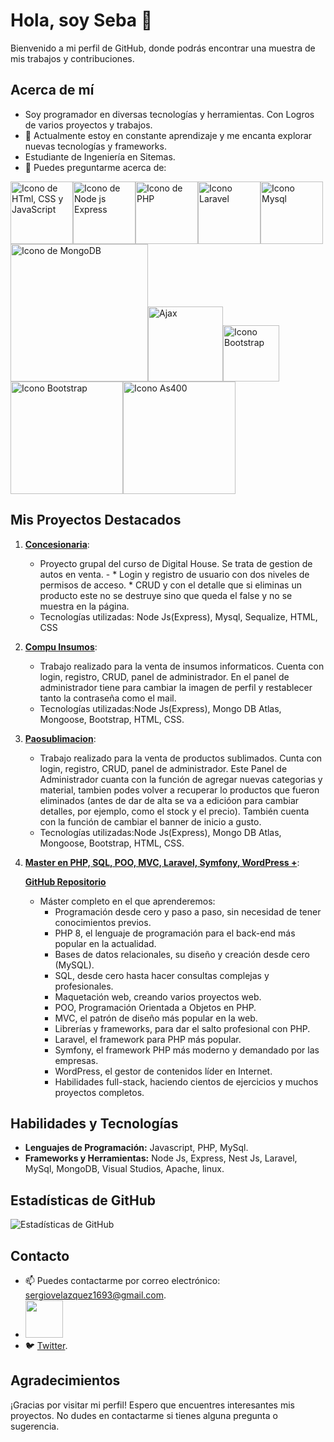 # Hola, soy Seba 👋

Bienvenido a mi perfil de GitHub, donde podrás encontrar una muestra de mis trabajos y contribuciones.

## Acerca de mí
- Soy programador en diversas tecnologías y herramientas. Con Logros de varios proyectos y trabajos.
- 🌱 Actualmente estoy en constante aprendizaje y me encanta explorar nuevas tecnologías y frameworks.
- Estudiante de Ingeniería en Sitemas. 
- 💬 Puedes preguntarme acerca de:

<img src="https://www.cursosgis.com/wp-content/uploads/2017/06/lenguajes_1.png" alt="Icono de HTml, CSS y JavaScript " width="100"><img src="https://www.bairesdev.com/wp-content/uploads/2021/07/Expressjs.svg" alt="Icono de Node js Express" width="100"><img src="https://assets.zabbix.com/img/brands/php.svg" alt="Icono de PHP" width="100"><img src="https://cdn3.f-cdn.com//files/download/91196326/laravel_logo.png?fit=crop" alt="Icono  Laravel" width="100"><img src="https://ucarecdn.com/0295176b-b17a-4106-b3b0-5bf2b14365e6/" alt="Icono  Mysql" width="100"><img src="https://upload.wikimedia.org/wikipedia/commons/thumb/9/93/MongoDB_Logo.svg/2560px-MongoDB_Logo.svg.png" alt="Icono de MongoDB" width="220"><img src="https://www.epitech-it.es/wp-content/uploads/2022/02/ajax-1.jpg" alt="Ajax" width="120"><img src="https://static.javatpoint.com/bootstrappages/images/bootstrap-tutorial.png" alt="Icono Bootstrap" width="90"><img src="https://nodd3r.com/media/blog/Portadas_blog_21.png" alt="Icono Bootstrap" width="180"><img src="https://i.blogs.es/c5aba5/as400-1/450_1000.jpg" alt="Icono As400" width="180">


## Mis Proyectos Destacados

1. **[Concesionaria](https://github.com/Sebastian-Velazquez/Concesionaria-NodeJS-Express-SQL)**:
   - Proyecto grupal del curso de Digital House. Se trata de gestion de autos en venta. -
         * Login y registro de usuario con dos niveles de permisos de acceso.
         * CRUD y con el detalle que si eliminas un producto este no se destruye sino que queda el false y no se muestra en la página. 
   - Tecnologías utilizadas: Node Js(Express), Mysql, Sequalize, HTML, CSS

2. **[Compu Insumos](https://github.com/Sebastian-Velazquez/nodejs-mongodb-Boostrap-Compu-Insumos)**:
   - Trabajo realizado para la venta de insumos informaticos. Cuenta con login, registro, CRUD, panel de administrador. En el panel de administrador tiene para cambiar la imagen de perfil y restablecer tanto la contraseña como el mail.
   - Tecnologías utilizadas:Node Js(Express), Mongo DB Atlas, Mongoose, Bootstrap, HTML, CSS.
  
3. **[Paosublimacion](https://paosublimacion.com.ar/)**:
   - Trabajo realizado para la venta de productos sublimados. Cunta con login, registro, CRUD, panel de administrador.
        Este Panel de Administrador cuanta con la función de agregar nuevas categorias y material, tambien podes volver a recuperar lo productos que fueron eliminados (antes de dar de alta se va a edicióon para cambiar detalles, por ejemplo, como el stock y el precio). También cuenta con la función de cambiar el banner de inicio a gusto. 
   - Tecnologías utilizadas:Node Js(Express), Mongo DB Atlas, Mongoose, Bootstrap, HTML, CSS.

4. **[Master en PHP, SQL, POO, MVC, Laravel, Symfony, WordPress +](https://www.udemy.com/course/master-en-php-sql-poo-mvc-laravel-symfony-4-wordpress/)**:
   
   **[GitHub Repositorio](https://github.com/Sebastian-Velazquez/Master-php-sql-poo-mvc-laravel-symfony-wordpress)**
   - Máster completo en el que aprenderemos:
      - Programación desde cero y paso a paso, sin necesidad de tener conocimientos previos.
      - PHP 8, el lenguaje de programación para el back-end más popular en la actualidad.
      - Bases de datos relacionales, su diseño y creación desde cero (MySQL).
      - SQL, desde cero hasta hacer consultas complejas y profesionales.
      - Maquetación web, creando varios proyectos web.
      - POO, Programación Orientada a Objetos en PHP.
      - MVC, el patrón de diseño más popular en la web.
      - Librerías y frameworks, para dar el salto profesional con PHP.
      - Laravel, el framework para PHP más popular.
      - Symfony, el framework PHP más moderno y demandado por las empresas.
      - WordPress, el gestor de contenidos líder en Internet.
      - Habilidades full-stack, haciendo cientos de ejercicios y muchos proyectos completos.

## Habilidades y Tecnologías

- **Lenguajes de Programación:** Javascript, PHP, MySql.
- **Frameworks y Herramientas:** Node Js, Express, Nest Js, Laravel, MySql, MongoDB, Visual Studios, Apache, linux.

## Estadísticas de GitHub
![Estadísticas de GitHub](https://github-readme-stats.vercel.app/api?username=Sebastian-Velazquez&show_icons=true&hide=contribs,prs&theme=radical)

## Contacto
 - 📫 Puedes contactarme por correo electrónico: [sergiovelazquez1693@gmail.com](mailto:sergiovelazquez1693@gmail.com).
 - <a href="https://www.linkedin.com/in/sergio-sebastian-velazquez-2a1831148/" ><img src="https://logos-world.net/wp-content/uploads/2020/04/Linkedin-Logo.png" width="60" > </a>
 - 🐦  [Twitter](https://twitter.com/SebaSV1693).

## Agradecimientos
¡Gracias por visitar mi perfil! Espero que encuentres interesantes mis proyectos. No dudes en contactarme si tienes alguna pregunta o sugerencia.


